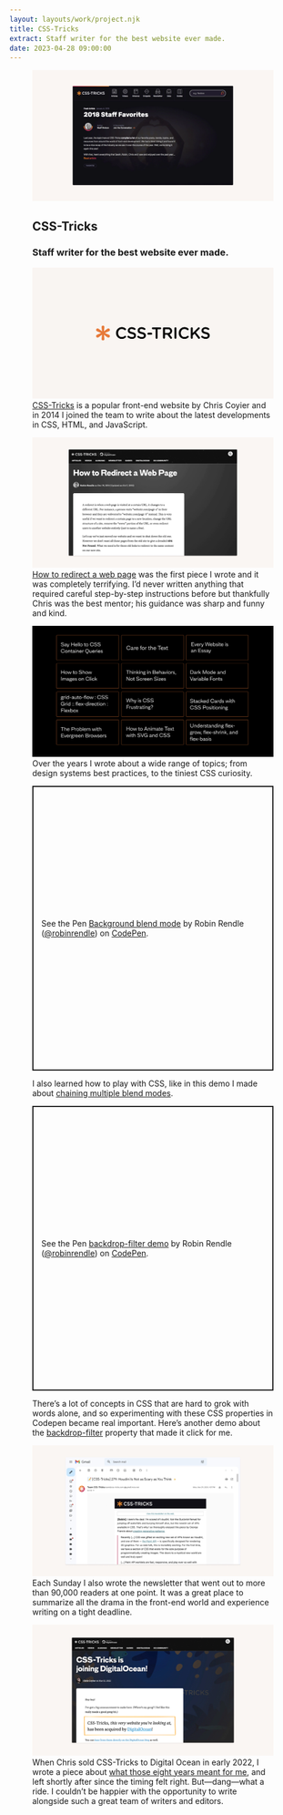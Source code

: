 ```yaml
---
layout: layouts/work/project.njk
title: CSS-Tricks
extract: Staff writer for the best website ever made.
date: 2023-04-28 09:00:00
---
```


<div class="carousel">
  <figure class="work-title">
    <img src="/images/work/css-tricks/css-tricks-homepage-2018.webp" alt="A screenshot of the CSS-Tricks homepage"/>
    <figcaption>
      <div>
        <h2>CSS-Tricks</h2>
        <h3>Staff writer for the best website ever made.</h3>
      </div>
    </figcaption>
  </figure>
  <figure>
    <img src="/images/work/css-tricks/css-tricks-logo.svg" alt="The CSS-Tricks logo"/>
    <figcaption><div><a href="https://css-tricks.com">CSS-Tricks</a> is a popular front-end website by Chris Coyier and in 2014 I joined the team to write about the latest developments in CSS, HTML, and JavaScript.</div></figcaption>
  </figure>

  <figure>
    <img src="/images/work/css-tricks/redirect-webpage.webp" alt="A screenshot of the CSS-Tricks website showing the first article I wrote"/>
    <figcaption><a href="https://css-tricks.com/redirect-web-page/"><div>How to redirect a web page</a> was the first piece I wrote and it was completely terrifying. I’d never written anything that required careful step-by-step instructions before but thankfully Chris was the best mentor; his guidance was sharp and funny and kind.</div></figcaption>
  </figure>

  <figure>
  <img src="/images/work/css-tricks/articles-examples.svg" alt="A grid of articles that I’ve written over the years"/>
    <figcaption>Over the years I wrote about a wide range of topics; from design systems best practices, to the tiniest CSS curiosity.</figcaption>
  </figure>

  <figure>
    <p class="codepen" data-height="500" data-theme-id="20935" data-slug-hash="NPmpGK" data-user="robinrendle" style="height: 500px; box-sizing: border-box; display: flex; align-items: center; justify-content: center; border: 2px solid; margin: 1em 0; padding: 1em;">
      <span>See the Pen <a href="https://codepen.io/robinrendle/pen/NPmpGK">
      Background blend mode</a> by Robin Rendle (<a href="https://codepen.io/robinrendle">@robinrendle</a>)
      on <a href="https://codepen.io">CodePen</a>.</span>
    </p>
    <figcaption><div>I also learned how to play with CSS, like in this demo I made about <a href="https://css-tricks.com/chaining-multiple-blend-modes/">chaining multiple blend modes</a>.</div></figcaption>
  </figure>

  <figure>
    <p class="codepen" data-height="500" data-theme-id="20935" data-slug-hash="LmzLEL" data-user="robinrendle" style="height: 500px; box-sizing: border-box; display: flex; align-items: center; justify-content: center; border: 2px solid; margin: 1em 0; padding: 1em;">
      <span>See the Pen <a href="https://codepen.io/robinrendle/pen/LmzLEL">
      backdrop-filter demo</a> by Robin Rendle (<a href="https://codepen.io/robinrendle">@robinrendle</a>)
      on <a href="https://codepen.io">CodePen</a>.</span>
    </p>
    <figcaption><div>There’s a lot of concepts in CSS that are hard to grok with words alone, and so experimenting with these CSS properties in Codepen became real important. Here’s another demo about the <a href="https://css-tricks.com/the-backdrop-filter-css-property/">backdrop-filter</a> property that made it click for me.</div></figcaption>
  </figure>

  <figure>
    <img src="/images/work/css-tricks/css-tricks-newsletter.webp" alt="Screenshot of the email newsletter we sent out each week"/> 
    <figcaption>Each Sunday I also wrote the newsletter that went out to more than 90,000 readers at one point. It was a great place to summarize all the drama in the front-end world and experience writing on a tight deadline.</figcaption>
  </figure>

  <figure>
    <img src="/images/work/css-tricks/goodbye.webp" />
    <figcaption><div>When Chris sold CSS-Tricks to Digital Ocean in early 2022, I wrote a piece about <a href="https://robinrendle.com/notes/an-ode-to-css-tricks/">what those eight years meant for me</a>, and left shortly after since the timing felt right. But—dang—what a ride. I couldn’t be happier with the opportunity to write alongside such a great team of writers and editors.
      </div>
    </figcaption>
  </figure>
</div>
